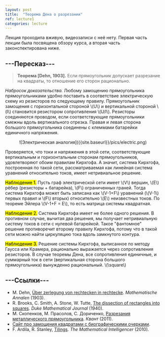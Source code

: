 ```yaml
---
layout: post
title:  "Теорема Дена о разрезании"
ref: lecture1
categories: lecture
---
```


Лекция проходила вживую, видеозаписи с неё нету. Первая часть лекции была посвящена обзору курса, а вторая часть законспектирована ниже.

## ---Пересказ---

> **Теорема [Dehn, 1903].** Если прямоугольник допускает разрезание на квадраты, то отношение его сторон рационально.

_Набросок доказательства._ Любому замощению прямоугольника прямоугольниками удобно поставить в соответствие электрическую схему из резисторов по следующему правилу. Прямоугольник замощения с горизонтальной стороной \\(U\\) и вертикальной стороной \\(I\\) становится резистором сопротивления \\(U/I\\). Резисторы соединяются проводом, если соответствующие прямоугольники смежны вдоль вертикального отрезка. Правая и левая сторона большого прямоугольника соединены с клеммами батарейки единичного напряжения.


<span style="display:block;text-align:center">
![Электрическая аналогия]({{site.baseurl}}/pics/electric.png)
</span>

Проверяется, что токи и напряжения в этой сети, соответствующие вертикальным и горизонтальным сторонам прямоугольников, удовлетворяют обоим правилам Кирхгофа. А значит, система Кирхгофа, построенная по такой сети, рассматриваемая как линейная система уравнений относительно токов, имеет нетривиальное решение. 

<mark>Наблюдение 1.</mark> Пусть граф электрической сети имеет \\(V\\) вершин, \\(E\\) рёбер (резисторы + батарейка), \\(F\\) ограниченных граней. Тогда система Кирхгофа может быть записана как \\(V-1+F\\) уравнений (\\(V-1\\) первых правил и \\(F\\) вторых) относительно \\(E\\) неизвестных токов. По теореме Эйлера \\(V-1+F = E\\), то есть матрица системы квадратная.

<mark>Наблюдение 2.</mark> Система Кирхгофа имеет не более одного решения. В противном случае, вычитая два решения, мы получает нетривиальную систему токов в сети с нулевой батарейкой. Такое "фантомное" решение противоречит второму правилу Кирхгофа, потому что в такой сети можно найти циркуляцию тока вдоль замкнутого контура.

<mark>Наблюдение 3.</mark> Решение системы Кирхгофа, выписанное по методу Гаусса или Крамера, рационально выражается через сопротивления резисторов. В случае теоремы Дена, все сопротивления единичные, и суммарный ток в сети (вертикальная сторона большого прямоугольника) вынужденно рациональный.
\\(\square\\)


## ---Cсылки---
+ M. Dehn, [Über zerlegung von rechtecken in rechtecke](https://link.springer.com/content/pdf/10.1007/BF01444289.pdf). _Mathematische Annalen_ (1903).
+ R. Brooks, C. Smith, A. Stone, W. Tutte, [The dissection of rectangles into squares](https://carlo-hamalainen.net/stuff/Brooks,%20Smith,%20Stone,%20Tutte%20-%20The%20dissection%20of%20rectangles%20into%20squares%20(1940).pdf). _Duke Mathematical Journal_ (1940).
+ М. Скопенков, М. Прасолов, С. Дориченко, [Разрезания металлического прямоугольника](http://www.mathnet.ru/php/archive.phtml?wshow=paper&jrnid=kvant&paperid=1537&option_lang=rus). _Квант_ (2011).
+ [Сайт про замощения квадратами с биографическими очерками](http://www.squaring.net).
+ F. Ardila, R. Stanley, [Tilings](https://link.springer.com/article/10.1007/s00283-010-9160-9). _The Mathematical Intelligencer_ (2010).

[^1]: Грань коразмерности 1, то есть размерности \\(d-1\\), раз речь идёт о \\(d\\)-мерном симплексе.

[^2]: Алгоритм, который мы обсудим, потребует большого числа вопросов к участникам деления (бесконечного, если нам нужен точный ответ), но зато нам не придётся резать пирог более чем на три куска. В этом его отличие от классического решения задачи Штейнгауза о делении между тремя глупцами. Если предпочтения открытые, то хватит и конечного (но большого) числа вопросов, зависящего от _чисел Лебега_ покрытий, связанных с предпочтениями.